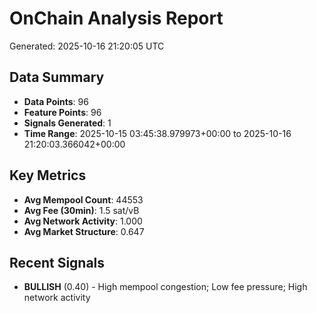 # OnChain Analysis Report
Generated: 2025-10-16 21:20:05 UTC

## Data Summary
- **Data Points**: 96
- **Feature Points**: 96
- **Signals Generated**: 1
- **Time Range**: 2025-10-15 03:45:38.979973+00:00 to 2025-10-16 21:20:03.366042+00:00

## Key Metrics
- **Avg Mempool Count**: 44553
- **Avg Fee (30min)**: 1.5 sat/vB
- **Avg Network Activity**: 1.000
- **Avg Market Structure**: 0.647

## Recent Signals
- **BULLISH** (0.40) - High mempool congestion; Low fee pressure; High network activity
